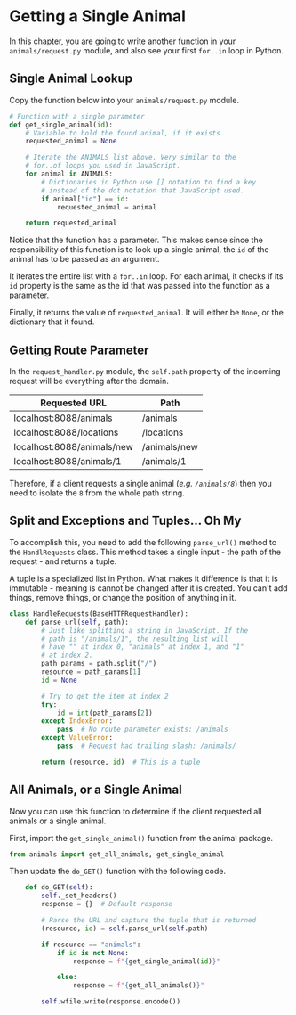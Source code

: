 # Getting a Single Animal

In this chapter, you are going to write another function in your `animals/request.py` module, and also see your first `for..in` loop in Python.

## Single Animal Lookup

Copy the function below into your `animals/request.py` module.

```py
# Function with a single parameter
def get_single_animal(id):
    # Variable to hold the found animal, if it exists
    requested_animal = None

    # Iterate the ANIMALS list above. Very similar to the
    # for..of loops you used in JavaScript.
    for animal in ANIMALS:
        # Dictionaries in Python use [] notation to find a key
        # instead of the dot notation that JavaScript used.
        if animal["id"] == id:
            requested_animal = animal

    return requested_animal
```

Notice that the function has a parameter. This makes sense since the responsibility of this function is to look up a single animal, the `id` of the animal has to be passed as an argument.

It iterates the entire list with a `for..in` loop. For each animal, it checks if its `id` property is the same as the id that was passed into the function as a parameter.

Finally, it returns the value of `requested_animal`. It will either be `None`, or the dictionary that it found.

## Getting Route Parameter

In the `request_handler.py` module, the `self.path` property of the incoming request will be everything after the domain.

| Requested URL | Path |
|--|--|
| localhost:8088/animals | /animals  |
| localhost:8088/locations | /locations  |
| localhost:8088/animals/new | /animals/new  |
| localhost:8088/animals/1 | /animals/1  |

Therefore, if a client requests a single animal (_e.g. `/animals/8`_) then you need to isolate the `8` from the whole path string.

## Split and Exceptions and Tuples... Oh My

To accomplish this, you need to add the following `parse_url()` method to the `HandlRequests` class. This method takes a single input - the path of the request - and returns a tuple.

A tuple is a specialized list in Python. What makes it difference is that it is immutable - meaning is cannot be changed after it is created. You can't add things, remove things, or change the position of anything in it.

```py
class HandleRequests(BaseHTTPRequestHandler):
    def parse_url(self, path):
        # Just like splitting a string in JavaScript. If the
        # path is "/animals/1", the resulting list will
        # have "" at index 0, "animals" at index 1, and "1"
        # at index 2.
        path_params = path.split("/")
        resource = path_params[1]
        id = None

        # Try to get the item at index 2
        try:
            id = int(path_params[2])
        except IndexError:
            pass  # No route parameter exists: /animals
        except ValueError:
            pass  # Request had trailing slash: /animals/

        return (resource, id)  # This is a tuple
```

## All Animals, or a Single Animal

Now you can use this function to determine if the client requested all animals or a single animal.

First, import the `get_single_animal()` function from the animal package.

```py
from animals import get_all_animals, get_single_animal
```

Then update the `do_GET()` function with the following code.

```py
    def do_GET(self):
        self._set_headers()
        response = {}  # Default response

        # Parse the URL and capture the tuple that is returned
        (resource, id) = self.parse_url(self.path)

        if resource == "animals":
            if id is not None:
                response = f"{get_single_animal(id)}"

            else:
                response = f"{get_all_animals()}"

        self.wfile.write(response.encode())
```